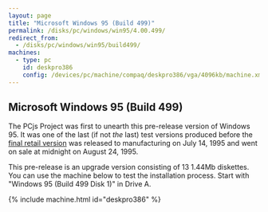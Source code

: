 ```yaml
---
layout: page
title: "Microsoft Windows 95 (Build 499)"
permalink: /disks/pc/windows/win95/4.00.499/
redirect_from:
  - /disks/pc/windows/win95/build499/
machines:
  - type: pc
    id: deskpro386
    config: /devices/pc/machine/compaq/deskpro386/vga/4096kb/machine.xml
---
```


Microsoft Windows 95 (Build 499)
---

The PCjs Project was first to unearth this pre-release version of Windows 95.  It was one of the last
(if not *the* last) test versions produced before the [final retail version](/disks/pc/windows/win95/4.00.950/)
was released to manufacturing on July 14, 1995 and went on sale at midnight on August 24, 1995.

This pre-release is an upgrade version consisting of 13 1.44Mb diskettes.  You can use the machine below to test the
installation process.  Start with "Windows 95 (Build 499 Disk 1)" in Drive A.

{% include machine.html id="deskpro386" %}
